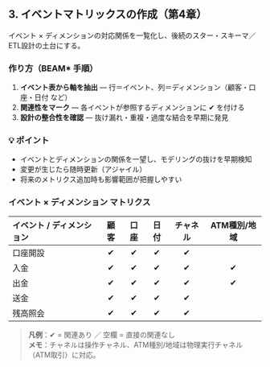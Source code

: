 ## 3. イベントマトリックスの作成（第4章）
イベント × ディメンションの対応関係を一覧化し、後続のスター・スキーマ／ETL設計の土台にする。

### 作り方（BEAM\* 手順）
1. **イベント表から軸を抽出** — 行＝イベント、列＝ディメンション（顧客・口座・日付 など）
2. **関連性をマーク** — 各イベントが参照するディメンションに ✔ を付ける
3. **設計の整合性を確認** — 抜け漏れ・重複・過度な結合を早期に発見

### 💡 **ポイント**
- イベントとディメンションの関係を一望し、モデリングの抜けを早期検知  
- 変更が生じたら随時更新（アジャイル）  
- 将来のメトリクス追加時も影響範囲が把握しやすい

### イベント × ディメンション マトリクス

| イベント / ディメンション | 顧客 | 口座 | 日付 | チャネル | ATM種別/地域 |
|:--|:--:|:--:|:--:|:--:|:--:|
| 口座開設 | ✔ | ✔ | ✔ | ✔ |  |
| 入金     | ✔ | ✔ | ✔ | ✔ | ✔ |
| 出金     | ✔ | ✔ | ✔ | ✔ | ✔ |
| 送金     | ✔ | ✔ | ✔ | ✔ |  |
| 残高照会 | ✔ | ✔ | ✔ | ✔ |  |

> **凡例**：✔ = 関連あり ／ 空欄 = 直接の関連なし  
> **メモ**：チャネルは操作チャネル、ATM種別/地域は物理実行チャネル（ATM取引）に対応。
